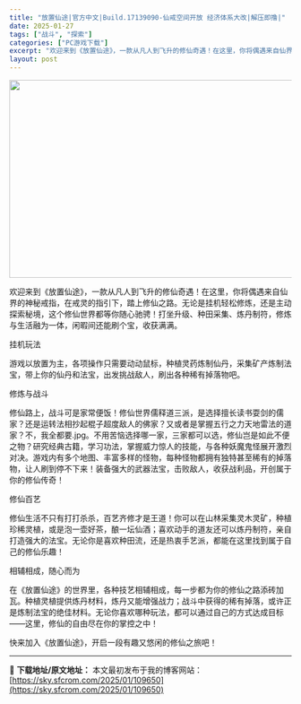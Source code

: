 ```yaml
---
title: "放置仙途|官方中文|Build.17139090-仙戒空间开放 经济体系大改|解压即撸|"
date: 2025-01-27
tags: ["战斗", "探索"]
categories: ["PC游戏下载"]
excerpt: "欢迎来到《放置仙途》，一款从凡人到飞升的修仙奇遇！在这里，你将偶遇来自仙界的神秘戒指，在戒灵的指引下，踏上修仙之路。无论是挂机轻松修炼，还是主动探索秘境，这个修仙世界都等你随心驰骋！打坐升级、种田采集、炼丹制符，修炼与生活融为一体，闲暇间还能刷个宝，收获满满。 挂机玩法 游戏以放置为主，各项操作只需&hellip;"
layout: post
---
```


<img class="aligncenter size-full wp-image-109648" src="https://sky.sfcrom.com/wp-content/uploads/2025/01/2025012714145659.webp" alt="" width="616" height="353" />

欢迎来到《放置仙途》，一款从凡人到飞升的修仙奇遇！在这里，你将偶遇来自仙界的神秘戒指，在戒灵的指引下，踏上修仙之路。无论是挂机轻松修炼，还是主动探索秘境，这个修仙世界都等你随心驰骋！打坐升级、种田采集、炼丹制符，修炼与生活融为一体，闲暇间还能刷个宝，收获满满。

挂机玩法

游戏以放置为主，各项操作只需要动动鼠标，种植灵药炼制仙丹，采集矿产炼制法宝，带上你的仙丹和法宝，出发挑战敌人，刷出各种稀有掉落物吧。

修炼与战斗

修仙路上，战斗可是家常便饭！修仙世界儒释道三派，是选择擅长读书耍剑的儒家？还是运转法相抄起棍子超度敌人的佛家？又或者是掌握五行之力天地雷法的道家？不，我全都要.jpg。不用苦恼选择哪一家，三家都可以选，修仙岂是如此不便之物？研究经典古籍，学习功法，掌握威力惊人的技能，与各种妖魔鬼怪展开激烈对决。游戏内有多个地图、丰富多样的怪物，每种怪物都拥有独特甚至稀有的掉落物，让人刷到停不下来！装备强大的武器法宝，击败敌人，收获战利品，开创属于你的修仙传奇！

修仙百艺

修仙生活不只有打打杀杀，百艺齐修才是王道！你可以在山林采集灵木灵矿，种植珍稀灵植，或是泡一壶好茶，酿一坛仙酒；喜欢动手的道友还可以炼丹制符，亲自打造强大的法宝。无论你是喜欢种田流，还是热衷手艺派，都能在这里找到属于自己的修仙乐趣！

相辅相成，随心而为

在《放置仙途》的世界里，各种技艺相辅相成，每一步都为你的修仙之路添砖加瓦。种植灵植提供炼丹材料，炼丹又能增强战力；战斗中获得的稀有掉落，或许正是炼制法宝的绝佳材料。无论你喜欢哪种玩法，都可以通过自己的方式达成目标——这里，修仙的自由尽在你的掌控之中！

快来加入《放置仙途》，开启一段有趣又悠闲的修仙之旅吧！

---
📖 **下载地址/原文地址：** 本文最初发布于我的博客网站：[https://sky.sfcrom.com/2025/01/109650](https://sky.sfcrom.com/2025/01/109650)
